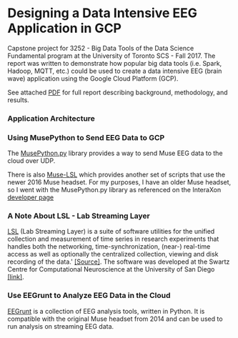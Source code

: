 # Designing a Data Intensive EEG Application in GCP

Capstone project for 3252 - Big Data Tools of the Data Science Fundamental program at the University of Toronto SCS - Fall 2017. The report was written to demonstrate how popular big data tools (i.e. Spark, Hadoop, MQTT, etc.) could be used to create a data intensive EEG (brain wave) application using the Google Cloud Platform (GCP).

See attached [PDF](https://github.com/mgd1984/Designing-a-Data-Intensive-EEG-Application-in-GCP/blob/master/3252%20Final%20Project%20Report%20%E2%80%93%20Designing%20a%20Data%20Intensive%20EEG%20Application.pdf) for full report describing background, methodology, and results. 

### Application Architecture 

### Using MusePython to Send EEG Data to GCP  
The [MusePython.py](https://github.com/mgd1984/Designing-a-Data-Intensive-EEG-Application-in-GCP/blob/master/MusePython.py) library provides a way to send Muse EEG data to the cloud over UDP.

There is also [Muse-LSL](https://github.com/alexandrebarachant/muse-lsl) which provides another set of scripts that use the newer 2016 Muse headset. For my purposes, I have an older Muse headset, so I went with the MusePython.py library as referenced on the InteraXon [developer page](http://developer.choosemuse.com/research-tools-example/grabbing-data-from-museio-a-few-simple-examples-of-muse-osc-servers#python) 

### A Note About LSL - Lab Streaming Layer 
[LSL](https://github.com/sccn/labstreaminglayer) (Lab Streaming Layer) is a suite of software utilities for the unified collection and measurement of time series in research experiments that handles both the networking, time-synchronization, (near-) real-time access as well as optionally the centralized collection, viewing and disk recording of the data.' [[Source]](https://github.com/sccn/labstreaminglayer). The software was developed at the Swartz Centre for Computational Neuroscience at the University of San Diego [[link]](https://sccn.ucsd.edu/people/). 

### Use EEGrunt to Analyze EEG Data in the Cloud  
[EEGrunt](https://github.com/curiositry/EEGrunt) is a collection of EEG analysis tools, written in Python. It is compatible with the original Muse headset from 2014 and can be used to run analysis on streaming EEG data. 

###


